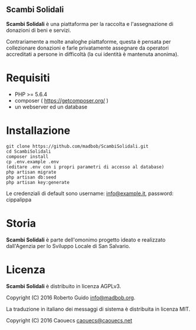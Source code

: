 ## Scambi Solidali

**Scambi Solidali** è una piattaforma per la raccolta e l'assegnazione di
donazioni di beni e servizi.

Contrariamente a molte analoghe piattaforme, questa è pensata per collezionare
donazioni e farle privatamente assegnare da operatori accreditati a persone in
difficoltà (la cui identità è mantenuta anonima).

# Requisiti

* PHP >= 5.6.4
* composer ( https://getcomposer.org/ )
* un webserver ed un database

# Installazione

```
git clone https://github.com/madbob/ScambiSolidali.git
cd ScambiSolidali
composer install
cp .env.example .env
(editare .env con i propri parametri di accesso al database)
php artisan migrate
php artisan db:seed
php artisan key:generate
```

Le credenziali di default sono username: info@example.it, password: cippalippa

# Storia

**Scambi Solidali** è parte dell'omonimo progetto ideato e realizzato
dall'Agenzia per lo Sviluppo Locale di San Salvario.

# Licenza

**Scambi Solidali** è distribuito in licenza AGPLv3.

Copyright (C) 2016 Roberto Guido <info@madbob.org>.

La traduzione in italiano dei messaggi di sistema è distribuita in licenza MIT.

Copyright (C) 2016 Caouecs caouecs@caouecs.net
